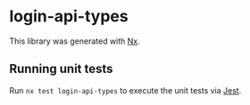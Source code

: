 # login-api-types

This library was generated with [Nx](https://nx.dev).

## Running unit tests

Run `nx test login-api-types` to execute the unit tests via [Jest](https://jestjs.io).

